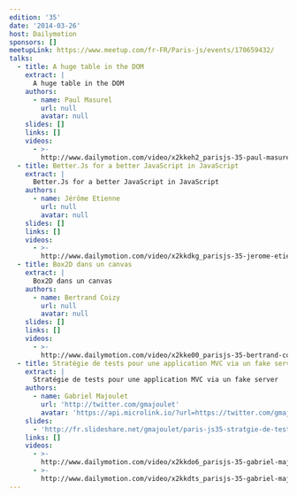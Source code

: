 ```yaml
---
edition: '35'
date: '2014-03-26'
host: Dailymotion
sponsors: []
meetupLink: https://www.meetup.com/fr-FR/Paris-js/events/170659432/
talks:
  - title: A huge table in the DOM
    extract: |
      A huge table in the DOM
    authors:
      - name: Paul Masurel
        url: null
        avatar: null
    slides: []
    links: []
    videos:
      - >-
        http://www.dailymotion.com/video/x2kkeh2_parisjs-35-paul-masurel-fat-table-a-huge-table-in-the-dom_webcam
  - title: Better.Js for a better JavaScript in JavaScript
    extract: |
      Better.Js for a better JavaScript in JavaScript
    authors:
      - name: Jérôme Etienne
        url: null
        avatar: null
    slides: []
    links: []
    videos:
      - >-
        http://www.dailymotion.com/video/x2kkdkg_parisjs-35-jerome-etienne-better-js-for-a-better-javascript-in-javascript_webcam
  - title: Box2D dans un canvas
    extract: |
      Box2D dans un canvas
    authors:
      - name: Bertrand Coizy
        url: null
        avatar: null
    slides: []
    links: []
    videos:
      - >-
        http://www.dailymotion.com/video/x2kke00_parisjs-35-bertrand-coizy-box2d-dans-un-canvas_webcam
  - title: Stratégie de tests pour une application MVC via un fake server
    extract: |
      Stratégie de tests pour une application MVC via un fake server
    authors:
      - name: Gabriel Majoulet
        url: 'http://twitter.com/gmajoulet'
        avatar: 'https://api.microlink.io/?url=https://twitter.com/gmajoulet&amps;embed=image.url'
    slides:
      - 'http://fr.slideshare.net/gmajoulet/paris-js35-stratgie-de-tests'
    links: []
    videos:
      - >-
        http://www.dailymotion.com/video/x2kkdo6_parisjs-35-gabriel-majoulet-strategie-de-tests-pour-une-application-mvc-via-un-fake-server-1-2_webcam
      - >-
        http://www.dailymotion.com/video/x2kkdts_parisjs-35-gabriel-majoulet-strategie-de-tests-pour-une-application-mvc-via-un-fake-server-2-2_webcam
---
```

